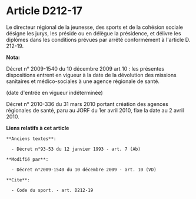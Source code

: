 # Article D212-17

Le            directeur régional de la jeunesse, des sports et de la cohésion sociale  désigne les jurys, les préside ou en
délègue la présidence, et délivre les diplômes dans les conditions prévues par arrêté conformément à l'article D. 212-19.

**Nota:**

Décret n° 2009-1540 du 10 décembre 2009 art 10 : les présentes dispositions entrent en vigueur à la date de la dévolution des
missions sanitaires et médico-sociales à une agence régionale de santé. 

(date d'entrée en vigueur indéterminée)

Décret n° 2010-336 du 31 mars 2010 portant création des agences régionales de santé, paru au JORF du 1er avril 2010, fixe la
date au 2 avril 2010.

**Liens relatifs à cet article**

	**Anciens textes**:

	  - Décret n°93-53 du 12 janvier 1993 - art. 7 (Ab)

	**Modifié par**:

	  - Décret n°2009-1540 du 10 décembre 2009 - art. 10 (VD)

	**Cite**:

	  - Code du sport. - art. D212-19
